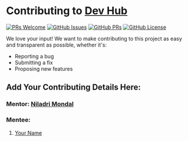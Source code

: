 # Contributing to [Dev Hub](https://github.com/imniladri/DevHub)

[![PRs Welcome](https://img.shields.io/badge/PRs-welcome-brightgreen.svg?style=flat-square&logo=git&logoColor=fff)](https://github.com/imniladri/DevHub/pulls)
[![GitHub Issues](https://img.shields.io/github/issues/imniladri/DevHub?style=flat-square&logo=github&color=f00)](https://github.com/imniladri/DevHub/issues)
[![GitHub PRs](https://img.shields.io/github/issues-pr/imniladri/DevHub?style=flat-square&color=0A66C2&logo=github)](https://github.com/imniladri/DevHub/pulls)
[![GitHub License](https://img.shields.io/github/license/imniladri/DevHub?style=flat-square&logo=github&color=3DB2FF)](https://github.com/imniladri/DevHub/blob/master/LICENSE)

We love your input! We want to make contributing to this project as easy and transparent as possible, whether it's:

-   Reporting a bug
-   Submitting a fix
-   Proposing new features

## Add Your Contributing Details Here:

### Mentor: [Niladri Mondal ](https://github.com/imniladri)

### Mentee:

1.  [Your Name](https://github.com/username)
